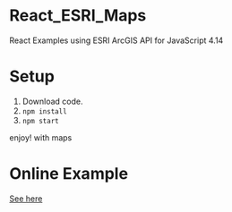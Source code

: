 # React_ESRI_Maps
React Examples using ESRI ArcGIS API for JavaScript 4.14
# Setup
1) Download code.
2) `npm install`
3) `npm start`

enjoy! with maps
# Online Example

[See here](https://jmoc4.csb.app/)

